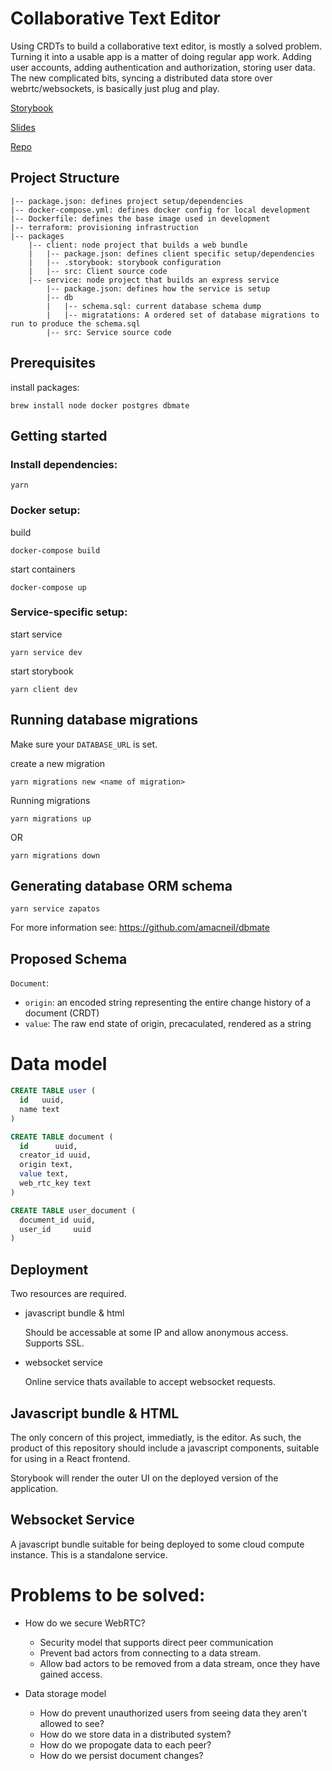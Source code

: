 
# Collaborative Text Editor

Using CRDTs to build a collaborative text editor, is mostly a solved problem. Turning it into a usable app is a matter of doing regular app work. Adding user accounts, adding authentication and authorization, storing user data. The new complicated bits, syncing a distributed data store over webrtc/websockets, is basically just plug and play.

[Storybook](http://bingobongo.ml)

[Slides](http://bingobongo.ml/slides/index.html)

[Repo](https://github.com/chewnoill/collaborative-editor)

## Project Structure

```
|-- package.json: defines project setup/dependencies
|-- docker-compose.yml: defines docker config for local development
|-- Dockerfile: defines the base image used in development
|-- terraform: provisioning infrastruction 
|-- packages
    |-- client: node project that builds a web bundle
    |   |-- package.json: defines client specific setup/dependencies
    |   |-- .storybook: storybook configuration
    |   |-- src: Client source code
    |-- service: node project that builds an express service
        |-- package.json: defines how the service is setup
        |-- db
        |   |-- schema.sql: current database schema dump
        |   |-- migratations: A ordered set of database migrations to run to produce the schema.sql 
        |-- src: Service source code
```

## Prerequisites

install packages:

```shell
brew install node docker postgres dbmate
```

## Getting started

### Install dependencies:

```shell
yarn
```

### Docker setup:

build
```shell
docker-compose build
```

start containers
```shell
docker-compose up
```

### Service-specific setup:

start service
```shell
yarn service dev
```

start storybook
```shell
yarn client dev
```

## Running database migrations
Make sure your `DATABASE_URL` is set.

create a new migration
```shell
yarn migrations new <name of migration>
```

Running migrations
```shell
yarn migrations up
```
OR
```shell
yarn migrations down
```

## Generating database ORM schema
```shell
yarn service zapatos
```

For more information see: https://github.com/amacneil/dbmate

## Proposed Schema

`Document`:
- `origin`: an encoded string representing the entire change history of a document (CRDT)
- `value`: The raw end state of origin, precaculated, rendered as a string

# Data model

```sql
CREATE TABLE user (
  id   uuid,
  name text
)
```

```sql
CREATE TABLE document (
  id      uuid,
  creator_id uuid,
  origin text,
  value text,
  web_rtc_key text
)
```

```sql
CREATE TABLE user_document (
  document_id uuid,
  user_id     uuid
)
```

## Deployment

Two resources are required.
- javascript bundle & html
    
    Should be accessable at some IP and allow anonymous access. Supports SSL.
- websocket service
    
    Online service thats available to accept websocket requests.

## Javascript bundle & HTML

The only concern of this project, immediatly, 
is the editor. As such, the product of this
repository should include a javascript 
components, suitable for using in a React 
frontend.

Storybook will render the outer UI on the
deployed version of the application.

## Websocket Service

A javascript bundle suitable for being
deployed to some cloud compute instance. 
This is a standalone service.

# Problems to be solved:

* How do we secure WebRTC?
  * Security model that supports direct peer communication
  * Prevent bad actors from connecting to a data stream.
  * Allow bad actors to be removed from a data stream, 
once they have gained access.

* Data storage model
  * How do prevent unauthorized users from seeing data they aren't allowed to see?
  * How do we store data in a distributed system?
  * How do we propogate data to each peer?
  * How do we persist document changes?
